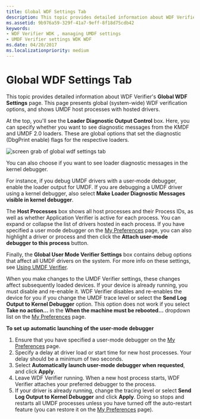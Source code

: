 ```yaml
---
title: Global WDF Settings Tab
description: This topic provides detailed information about WDF Verifier's Global WDF Settings page. This page presents global (system-wide) WDF verification options, and shows UMDF host processes with hosted drivers.
ms.assetid: 9b976a59-329f-41a7-9eff-8f18d75cdb42
keywords:
- WDF Verifier WDK , managing UMDF settings
- UMDF Verifier settings WDK WDF
ms.date: 04/20/2017
ms.localizationpriority: medium
---
```


# Global WDF Settings Tab


This topic provides detailed information about WDF Verifier's **Global WDF Settings** page. This page presents global (system-wide) WDF verification options, and shows UMDF host processes with hosted drivers.

At the top, you'll see the **Loader Diagnostic Output Control** box. Here, you can specify whether you want to see diagnostic messages from the KMDF and UMDF 2.0 loaders. These are global options that set the diagnostic (DbgPrint enable) flags for the respective loaders.

![screen grab of global wdf settings tab](images/wdfverifier-tab3.png)

You can also choose if you want to see loader diagnostic messages in the kernel debugger.

For instance, if you debug UMDF drivers with a user-mode debugger, enable the loader output for UMDF. If you are debugging a UMDF driver using a kernel debugger, also select **Make Loader Diagnostic Messages visible in kernel debugger**.

The **Host Processes** box shows all host processes and their Process IDs, as well as whether Application Verifier is active for each process. You can expand or collapse the list of drivers hosted in each process. If you have specified a user mode debugger on the [My Preferences](my-preferences-tab.md) page, you can also highlight a driver or process and then click the **Attach user-mode debugger to this process** button.

Finally, the **Global User Mode Verifier Settings** box contains debug options that affect all UMDF drivers on the system. For more info on these settings, see [Using UMDF Verifier](https://msdn.microsoft.com/library/windows/hardware/dn265597).

When you make changes to the UMDF Verifier settings, these changes affect subsequently loaded devices. If your device is already running, you must disable and re-enable it. WDF Verifier disables and re-enables the device for you if you change the UMDF trace level or select the **Send Log Output to Kernel Debugger** option. This option does not work if you select **Take no action...** in the **When the machine must be rebooted...** dropdown list on the [My Preferences](my-preferences-tab.md) page.

**To set up automatic launching of the user-mode debugger**

1.  Ensure that you have specified a user-mode debugger on the [My Preferences](my-preferences-tab.md) page.
2.  Specify a delay at driver load or start time for new host processes. Your delay should be a minimum of two seconds.
3.  Select **Automatically launch user-mode debugger when requested**, and click **Apply**.
4.  Leave WDF Verifier running. When a new host process starts, WDF Verifier attaches your preferred debugger to the process.
5.  If your driver is already running, change the tracing level or select **Send Log Output to Kernel Debugger** and click **Apply**. Doing so stops and restarts all UMDF processes unless you have turned off the auto-restart feature (you can restore it on the [My Preferences](my-preferences-tab.md) page).

 

 





